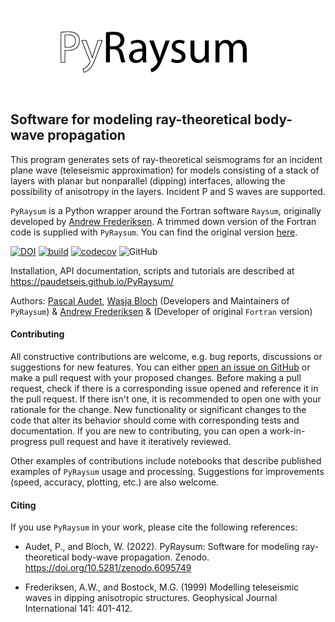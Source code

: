 ![](./pyraysum/examples/picture/PyRaysum_logo.png)
## Software for modeling ray-theoretical body-wave propagation

This program generates sets of ray-theoretical seismograms for an
incident plane wave (teleseismic approximation) for models consisting
of a stack of layers with planar but nonparallel (dipping) interfaces,
allowing the possibility of anisotropy in the layers. Incident P and S
waves are supported.

`PyRaysum` is a Python wrapper around the Fortran software `Raysum`, originally developed by [Andrew Frederiksen](https://umanitoba.ca/faculties/environment/departments/geo_sciences/research_facilities/AndrewFrederiksen.html). A trimmed down version of the Fortran code is supplied with `PyRaysum`. You can find the original version [here](https://home.cc.umanitoba.ca/~frederik/Software/).

[![DOI](https://zenodo.org/badge/DOI/10.5281/zenodo.6095749.svg)](https://doi.org/10.5281/zenodo.6095749)
[![build](https://github.com/paudetseis/PyRaysum/workflows/Build/badge.svg)](https://github.com/paudetseis/PyRaysum/actions)
[![codecov](https://codecov.io/gh/paudetseis/PyRaysum/branch/main/graph/badge.svg?token=59F1SWLM9Q)](https://codecov.io/gh/paudetseis/PyRaysum)
![GitHub](https://img.shields.io/github/license/paudetseis/pyraysum)


Installation, API documentation, scripts and tutorials are described at https://paudetseis.github.io/PyRaysum/

Authors: [Pascal Audet](https://www.uogeophysics.com/authors/admin/), [Wasja Bloch](https://www.eoas.ubc.ca/people/wasjabloch) (Developers and Maintainers of `PyRaysum`) & [Andrew Frederiksen](https://umanitoba.ca/faculties/environment/departments/geo_sciences/research_facilities/AndrewFrederiksen.html) & (Developer of original `Fortran` version)

#### Contributing

All constructive contributions are welcome, e.g. bug reports, discussions or suggestions for new features. You can either [open an issue on GitHub](https://github.com/paudetseis/PyRaysum/issues) or make a pull request with your proposed changes. Before making a pull request, check if there is a corresponding issue opened and reference it in the pull request. If there isn't one, it is recommended to open one with your rationale for the change. New functionality or significant changes to the code that alter its behavior should come with corresponding tests and documentation. If you are new to contributing, you can open a work-in-progress pull request and have it iteratively reviewed. 

Other examples of contributions include notebooks that describe published examples of `PyRaysum` usage and processing. Suggestions for improvements (speed, accuracy, plotting, etc.) are also welcome.

#### Citing

If you use `PyRaysum` in your work, please cite the following references:

- Audet, P., and Bloch, W. (2022). PyRaysum: Software for modeling ray-theoretical body-wave propagation. Zenodo. https://doi.org/10.5281/zenodo.6095749

- Frederiksen, A.W., and Bostock, M.G. (1999) Modelling teleseismic waves in dipping anisotropic structures. Geophysical Journal International 141: 401-412.
